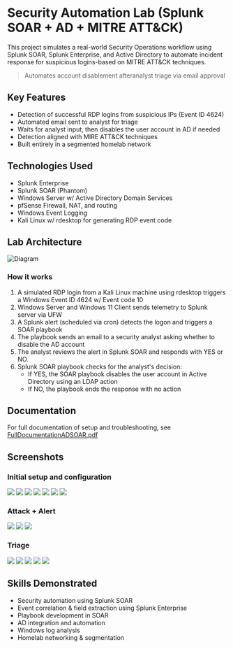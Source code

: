 # Security Automation Lab (Splunk SOAR + AD + MITRE ATT&CK)
This project simulates a real-world Security Operations workflow using Splunk SOAR, Splunk Enterprise, and Active Directory to automate incident response for suspicious logins-based on MITRE ATT&CK techniques.
> Automates account disablement afteranalyst triage via email approval

## Key Features
- Detection of successful RDP logins from suspicious IPs (Event ID 4624)
- Automated email sent to analyst for triage
- Waits for analyst input, then disables the user account in AD if needed
- Detection aligned with MIRE ATT&CK techniques
- Built entirely in a segmented homelab network

## Technologies Used
- Splunk Enterprise
- Splunk SOAR (Phantom)
- Windows Server w/ Active Directory Domain Services
- pfSense Firewall, NAT, and routing
- Windows Event Logging
- Kali Linux w/ rdesktop for generating RDP event code

## Lab Architecture
![Diagram](images/ADSPlunkSOAR.jpg)
### How it works
1. A simulated RDP login from a Kali Linux machine using rdesktop triggers a Windows Event ID 4624 w/ Event code 10
2. Windows Server and Windows 11 Client sends telemetry to Splunk server via UFW
3. A Splunk alert (scheduled via cron) detects the logon and triggers a SOAR playbook
4. The playbook sends an email to a security analyst asking whether to disable the AD account
5. The analyst reviews the alert in Splunk SOAR and responds with YES or NO.
6. Splunk SOAR playbook checks for the analyst's decision:
   - If YES, the SOAR playbook disables the user account in Active Directory using an LDAP action
   - If NO, the playbook ends the response with no action

## Documentation
For full documentation of setup and troubleshooting, see [FullDocumentationADSOAR.pdf](FullDocumentationADSOAR.pdf)

## Screenshots
### Initial setup and configuration
![](images/ADDS.png)
![](images/JohnDoeCreation.png)
![](images/SOARinitialsetup.png)
![](images/pfsenseconfig.png)
![](images/UFWlogsetup.png)
![](images/SplunkLogs.png)
![](images/SOARdashboard.png)

### Attack + Alert
![](images/weakfwconfig.png)
![](images/kalirdp.png)
![](images/splunkevent.png)

### Triage
![](images/SOARplaybook.png)
![](images/email1.png)
![](images/SOARresponse.png)
![](images/disabledacc.png)
![](images/email2.png)

## Skills Demonstrated
- Security automation using Splunk SOAR
- Event correlation & field extraction using Splunk Enterprise
- Playbook development in SOAR
- AD integration and automation
- Windows log analysis
- Homelab networking & segmentation


